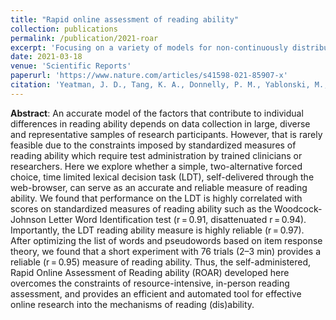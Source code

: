 ```yaml
---
title: "Rapid online assessment of reading ability"
collection: publications
permalink: /publication/2021-roar
excerpt: 'Focusing on a variety of models for non-continuously distributed outcomes (binary, count, and ordinal outcomes), we show that attempts to use the linear model for estimating interaction effects can be catastrophic in some settings.'
date: 2021-03-18
venue: 'Scientific Reports'
paperurl: 'https://www.nature.com/articles/s41598-021-85907-x'
citation: 'Yeatman, J. D., Tang, K. A., Donnelly, P. M., Yablonski, M., Ramamurthy, M., Karipidis, I. I., Caffarra, S., Takada, M. E., Kanopka, K., Ben-Shachar, M., & Domingue, B. W. (2021). Rapid Online Assessment of Reading Ability. Scientific reports, 11(1), 1-11.'
---
```


**Abstract**: An accurate model of the factors that contribute to individual differences in reading ability depends on data collection in large, diverse and representative samples of research participants. However, that is rarely feasible due to the constraints imposed by standardized measures of reading ability which require test administration by trained clinicians or researchers. Here we explore whether a simple, two-alternative forced choice, time limited lexical decision task (LDT), self-delivered through the web-browser, can serve as an accurate and reliable measure of reading ability. We found that performance on the LDT is highly correlated with scores on standardized measures of reading ability such as the Woodcock-Johnson Letter Word Identification test (r = 0.91, disattenuated r = 0.94). Importantly, the LDT reading ability measure is highly reliable (r = 0.97). After optimizing the list of words and pseudowords based on item response theory, we found that a short experiment with 76 trials (2–3 min) provides a reliable (r = 0.95) measure of reading ability. Thus, the self-administered, Rapid Online Assessment of Reading ability (ROAR) developed here overcomes the constraints of resource-intensive, in-person reading assessment, and provides an efficient and automated tool for effective online research into the mechanisms of reading (dis)ability.
